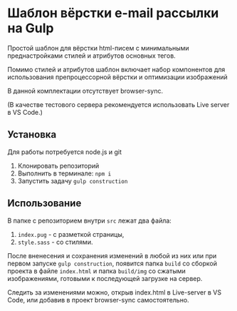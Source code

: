 # Шаблон вёрстки e-mail рассылки на Gulp

Простой шаблон для вёрстки html-писем с минимальными преднастройками стилей и атрибутов основных тегов.

Помимо стилей и атрибутов шаблон включает набор компонентов для использования препроцессорной вёрстки и оптимизации изображений

В данной комплектации отсутствует browser-sync. 

(В качестве тестового сервера рекомендуется использовать Live server в VS Code.)

## Установка
Для работы потребуется node.js и git

1. Клонировать репозиторий
2. Выполнить в терминале: `npm i`
3. Запустить задачу `gulp construction`

## Использование

В папке с репозиторием внутри `src` лежат два файла:

1. `index.pug` - с разметкой страницы,
2. `style.sass` - со стилями.

После вненесения и сохранения изменений в любой из них или при первом запуске `gulp construction`, появится папка `build` со сборкой проекта в файле `index.html` и папка `build/img` со сжатыми изображениями, готовыми к последующей загрузке на сервер.

Следить за изменениями можно, открыв index.html в Live-server в VS Code, или добавив в проект browser-sync самостоятельно.
